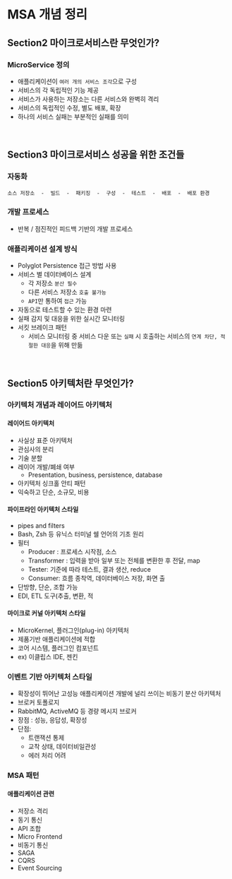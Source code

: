 # MSA 개념 정리

## Section2 마이크로서비스란 무엇인가?
### MicroService 정의
- 애플리케이션이 `여러 개의 서비스 조각`으로 구성
- 서비스의 각 독립적인 기능 제공
- 서비스가 사용하는 저장소는 다른 서비스와 완벽히 격리
- 서비스의 독립적인 수정, 별도 배포, 확장
- 하나의 서비스 실패는 부분적인 실패를 의미

<br />

## Section3 마이크로서비스 성공을 위한 조건들
### 자동화
```text
소스 저장소  -  빌드  -  패키징  -  구성  -  테스트  -  배포  -  배포 환경
```

### 개발 프로세스
- 반복 / 점진적인 피드백 기반의 개발 프로세스

### 애플리케이션 설계 방식
- Polyglot Persistence 접근 방법 사용
- 서비스 별 데이터베이스 설계
  - 각 저장소 `분산 필수`
  - 다른 서비스 저장소 `호출 불가능`
  - `API`만 통하여 `접근` 가능
- 자동으로 테스트할 수 있는 환경 마련
- 실패 감지 및 대응을 위한 실시간 모니터링 
- 서킷 브레이크 패턴
  - 서비스 모니터링 중 서비스 다운 또는 `실패` 시 호출하는 서비스의 `연계 차단, 적절한 대응`을 위해 만듦

<br />

## Section5 아키텍처란 무엇인가?
### 아키텍처 개념과 레이어드 아키텍처
#### 레이어드 아키텍처
- 사실상 표준 아키텍처
- 관심사의 분리
- 기술 분할
- 레이어 개발/폐쇄 여부
  - Presentation, business, persistence, database
- 아키텍처 싱크홀 안티 패턴
- 익숙하고 단순, 소규모, 비용

#### 파이프라인 아키텍처 스타일
- pipes and filters
- Bash, Zsh 등 유닉스 터미널 쉘 언어의 기초 원리
- 필터
  - Producer : 프로세스 시작점, 소스
  - Transformer : 입력을 받아 일부 또는 전체를 변환한 후 전달, map
  - Tester: 기준에 따라 테스트, 결과 생산, reduce
  - Consumer: 흐름 종착역, 데이터베이스 저장, 화면 출
- 단방향, 단순, 조합 가능
- EDI, ETL 도구(추출, 변환, 적

#### 마이크로 커널 아키텍처 스타일
- MicroKernel, 플러그인(plug-in) 아키텍처
- 제품기반 애플리케이션에 적합
- 코어 시스템, 플러그인 컴포넌트
- ex) 이클립스 IDE, 젠킨


### 이벤트 기반 아키텍처 스타일
- 확장성이 뛰어난 고성능 애플리케이션 개발에 널리 쓰이는 비동기 분산 아키텍처
- 브로커 토폴로지
- RabbitMQ, ActiveMQ 등 경량 메시지 브로커
- 장점 : 성능, 응답성, 확장성
- 단점: 
  - 트랜잭션 통제
  - 교착 상태, 데이터비일관성
  - 에러 처리 어려

### MSA 패턴
#### 애플리케이션 관련
- 저장소 격리
- 동기 통신
- API 조합
- Micro Frontend
- 비동기 통신
- SAGA
- CQRS
- Event Sourcing